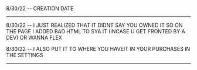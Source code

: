 8/30/22 -- CREATION DATE
___________________
8/30/22 -- I JUST REALIZED THAT IT DIDNT SAY YOU OWNED IT SO ON THE PAGE I ADDED BAD HTML TO SYA IT (INCASE U GET FRONTED BY A DEV) OR WANNA FLEX

8/30/22 -- I ALSO PUT IT TO WHERE YOU HAVEIT IN YOUR PURCHASES IN THE SETTINGS
___________________

